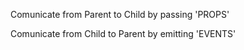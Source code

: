 Comunicate from Parent to Child by passing 'PROPS'

Comunicate from Child to Parent by emitting 'EVENTS'